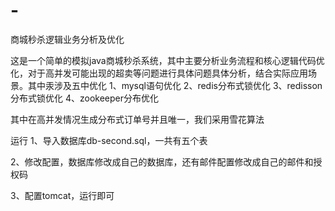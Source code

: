 # -
商城秒杀逻辑业务分析及优化

这是一个简单的模拟java商城秒杀系统，其中主要分析业务流程和核心逻辑代码优化，对于高并发可能出现的超卖等问题进行具体问题具体分析，结合实际应用场景。其中汞涉及五中优化
1、mysql语句优化
2、redis分布式锁优化
3、redisson分布式锁优化
4、zookeeper分布优化

其中在高并发情况生成分布式订单号并且唯一，我们采用雪花算法

运行
1、导入数据库db-second.sql，一共有五个表

2、修改配置，数据库修改成自己的数据库，还有邮件配置修改成自己的邮件和授权码

3、配置tomcat，运行即可
